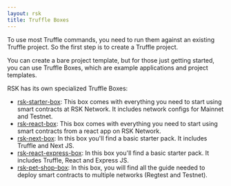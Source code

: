 ```yaml
---
layout: rsk
title: Truffle Boxes
---
```


To use most Truffle commands, you need to run them against an existing Truffle project. So the first step is to create a Truffle project.

You can create a bare project template, but for those just getting started, you can use Truffle Boxes, which are example applications and project templates.

RSK has its own specialized Truffle Boxes:

- [rsk-starter-box](/tutorials/truffle-boxes/rsk-starter-box): This box comes with everything you need to start using smart contracts at RSK Network. It includes network configs for Mainnet and Testnet.
- [rsk-react-box](/tutorials/truffle-boxes/rsk-react-box): This box comes with everything you need to start using smart contracts from a react app on RSK Network. 
- [rsk-next-box](/tutorials/truffle-boxes/rsk-next-box): In this box you'll find a basic starter pack. It includes Truffle and Next JS.
- [rsk-react-express-box](/tutorials/truffle-boxes/rsk-react-express-box): In this box you'll find a basic starter pack. It includes Truffle, React and Express JS.
- [rsk-pet-shop-box](/tutorials/truffle-boxes/pet-shop-box/): In this box, you will find all the guide needed to deploy smart contracts to multiple networks (Regtest and Testnet).

